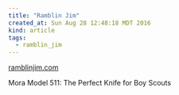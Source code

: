 ```yaml
---
title: "Ramblin Jim"
created_at: Sun Aug 28 12:48:18 MDT 2016
kind: article
tags:
  - ramblin_jim
---
```


<a href="http://www.ramblinjim.com/" target="_blank">ramblinjim.com</a>

Mora Model 511: The Perfect Knife for Boy Scouts

<!--
html boilerplate
<a href="" target="_blank"></a>
<a name=""></a>
<img src="" width="400px">
<ul>
  <li></li>
</ul>
<pre>
</pre>
<pre><code>
</code></pre>
-->
